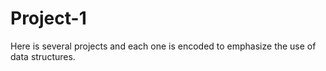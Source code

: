 # Project-1
Here is several projects and each one is encoded to emphasize the use of data structures.
